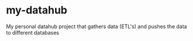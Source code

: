 # my-datahub
My personal datahub project that gathers data (ETL's) and pushes the data to different databases 
